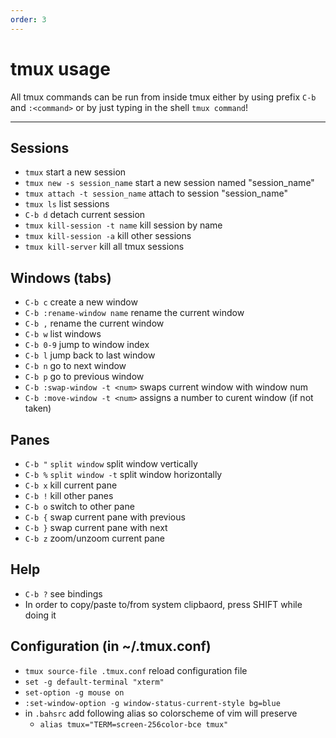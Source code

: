 ```yaml
---
order: 3
---
```


# tmux usage
All tmux commands can be run from inside tmux either by using prefix `C-b` and `:<command>`
or by just typing in the shell `tmux command`!

---------------------------------
## Sessions
* `tmux`                            start a new session
* `tmux new -s session_name`        start a new session named "session_name"
* `tmux attach -t session_name`     attach to session "session_name"
* `tmux ls`                         list sessions
* `C-b d`                           detach current session
* `tmux kill-session -t name`       kill session by name
* `tmux kill-session -a`            kill other sessions
* `tmux kill-server`                kill all tmux sessions

## Windows (tabs)
* `C-b c`                   create a new window
* `C-b :rename-window name` rename the current window
* `C-b ,`                   rename the current window
* `C-b w`                   list windows
* `C-b 0-9`                 jump to window index
* `C-b l`                   jump back to last window
* `C-b n`                   go to next window
* `C-b p`                   go to previous window
* `C-b :swap-window -t <num>` swaps current window with window num
* `C-b :move-window -t <num>` assigns a number to curent window (if not taken)

## Panes
* `C-b "` `split window`    split window vertically
* `C-b %` `split window -t` split window horizontally
* `C-b x`                   kill current pane
* `C-b !`                   kill other panes
* `C-b o`                   switch to other pane
* `C-b {`                   swap current pane with previous
* `C-b }`                   swap current pane with next
* `C-b z`                   zoom/unzoom current pane

## Help
* `C-b ?`                   see bindings
* In order to copy/paste to/from system clipbaord, press SHIFT while doing it

## Configuration (in ~/.tmux.conf)
* `tmux source-file .tmux.conf`     reload configuration file
* `set -g default-terminal "xterm"`
* `set-option -g mouse on`
* `:set-window-option -g window-status-current-style bg=blue`
* in `.bahsrc` add following alias so colorscheme of vim will preserve
  * `alias tmux="TERM=screen-256color-bce tmux"`

